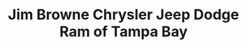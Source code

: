 ---
title: "Jim Browne Chrysler Jeep Dodge Ram of Tampa Bay"
url: /tampa/jim-browne-chrysler-jeep-dodge-ram-of-tampa-bay/
shop: car
---